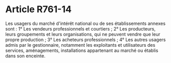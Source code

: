 # Article R761-14

Les usagers du marché d'intérêt national ou de ses établissements annexes sont :   1° Les vendeurs professionnels et courtiers ;   2° Les producteurs, leurs groupements et leurs organisations, qui ne peuvent vendre que leur propre production ;   3° Les acheteurs professionnels ;   4° Les autres usagers admis par le gestionnaire, notamment les exploitants et utilisateurs des services, aménagements, installations appartenant au marché ou établis dans son enceinte.